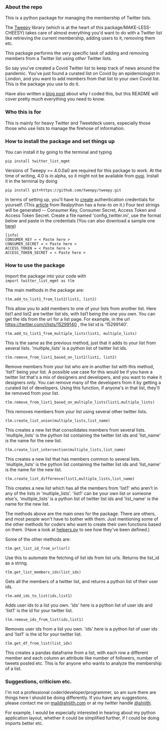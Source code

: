 ### About the repo 

This is a python package for managing the membership of Twitter lists. 

The [Tweepy](https://github.com/tweepy/tweepy) library (which is at the heart of this package/MAKE-LESS-CHEESY) takes care of almost everything you'd want to do with a Twitter list like retrieving the current membership, adding users to it, removing them etc.

This package performs the very specific task of adding and removing members from a Twitter list using *other* Twitter lists.

So say you've created a Covid Twitter list to keep track of news around the pandemic. You've just found a curated list on Covid by an epidemiologist in London, and you want to add members from that list to your own Covid list. This is the package you use to do it.

Have also written a [blog post](http://shijith.com/blog/twitter-list-management/) about why I coded this, but this README will cover pretty much everything you need to know.

### Who this is for

This is mainly for heavy Twitter and Tweetdeck users, especially those those who use lists to manage the firehose of information.

### How to install the package and set things up

You can install it by going to the terminal and typing  
```
pip install twitter_list_mgmt
```

Versions of Tweepy >= 4.0.0a0 are required for this package to work. At the time of writing, 4.0 is in alpha, so it might not be available from [pypi](https://pypi.org/project/tweepy/#history). Install it in the terminal by doing
```
pip install git+https://github.com/tweepy/tweepy.git
```

In terms of setting up, you'll have to [create](https://developer.twitter.com/) authentication credentials for yourself. (This [article](https://realpython.com/twitter-bot-python-tweepy/) from Realpython has a how-to on it.) Four text strings will be generated -- Consumer Key, Consumer Secret, Access Token and Access Token Secret. Create a file named 'config_twitter.ini', use the format below and paste in the credentials (You can also download a sample one [here](twitter_list_mgmt/config_twitter.ini))

```
[info]
CONSUMER_KEY = < Paste here >
CONSUMER_SECRET = < Paste here >
ACCESS_TOKEN = < Paste here >
ACCESS_TOKEN_SECRET = < Paste here >
```

### How to use the package  
  
Import the package into your code with  
`import twitter_list_mgmt as tlm`

The main methods in the package are:  
  
```
tlm.add_to_list1_from_list2(list1, list2)
```
This allow you to add members to one of your lists from another list. Here list1 and list2 are twitter list ids, with list1 being the one you own. You can get the ids from the url for a list page. For example, in the url https://twitter.com/i/lists/15299140 , the list id is '15299140'.

```
tlm.add_to_list1_from_multiple_lists(list1, multiple_lists)
```
This is the same as the previous method, just that it adds to your list from several lists. 'multiple_lists' is a python list of twitter list ids.

```
tlm.remove_from_list1_based_on_list2(list1, list2)
```
Remove members from your list who are in another list with this method, 'list1' being your list. A possible use case for this would be if you have a twitter list that's a mix of designers and developers, and you want to make it designers only. You can remove many of the developers from it by getting a curated list of developers. Using this function, if anyone's in that list, they'll be removed from your list.

```
tlm.remove_from_list1_based_on_multiple_lists(list1,multiple_lists)
```
This removes members from your list using several other twitter lists.

```
tlm.create_list_union(multiple_lists,list_name)
```
This creates a new list that consolidates members from several lists. 'multiple_lists' is the python list containing the twitter list ids and 'list_name' is the name for the new list.

```
tlm.create_list_intersection(multiple_lists,list_name)
```
This creates a new list that has members common to several lists. 'multiple_lists' is the python list containing the twitter list ids and 'list_name' is the name for the new list.

```
tlm.create_list_difference(list1,multiple_lists,list_name)
```
This creates a new list which has all the members from 'list1' who aren't in any of the lists in 'multiple_lists'. 'list1' can be your own list or someone else's, 'multiple_lists' is a python list of twitter list ids and 'list_name' is the name for the new list.

The methods above are the main ones for the package. There are others, and most people won't have to bother with them. Just mentioning some of the other methods for coders who want to create their own functions based on them. (Have a look at [helpers.py](twitter_list_mgmt/helpers.py) to see how they've been defined.)

Some of the other methods are:  
  

```
tlm.get_list_id_from_url(url)
```
Use this to automate the fetching of list ids from list urls. Returns the list_id as a string.

```
tlm.get_list_members_ids(list_idx)
```
Gets all the members of a twitter list, and returns a python list of their user ids.

```
tlm.add_ids_to_list(ids,list1)
```
Adds user ids to a list you own. 'ids' here is a python list of user ids and 'list1' is the id for your twitter list.

```
tlm.remove_ids_from_list(ids,list1)
```
Removes user ids from a list you own. 'ids' here is a python list of user ids and 'list1' is the id for your twitter list.

```
tlm.get_df_from_list(list_idx)
```
This creates a pandas dataframe from a list, with each row a different member and each column an attribute like number of followers, number of tweets posted etc. This is for anyone who wants to analyze the membership of a list.

### Suggestions, criticism etc.
I'm not a professional coder/developer/programmer, so am sure there are things here I should be doing differently. If you have any suggestions, please contact me on mail@shijith.com or at my twitter handle [@shijith](https://twitter.com/shijith).

For example, I would be especially interested in hearing about my python application layout, whether it could be simplified further, if I could be doing imports better etc.
